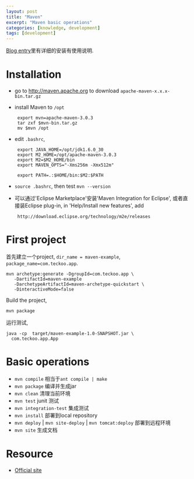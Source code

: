 ```yaml
---
layout: post
title: "Maven"
excerpt: "Maven basic operations"
categories: [knowledge, development]
tags: [development]
---
```


[Blog entry](/blog/programmer/learning-maven.html)里有详细的安装有使用说明.

Installation
=============
 * go to http://maven.apache.org to download `apache-maven-x.x.x-bin.tar.gz`
 * install Maven to `/opt`

        export mvn=apache-maven-3.0.3
        tar zxf $mvn-bin.tar.gz
        mv $mvn /opt

 * edit `.bashrc`,

        export JAVA_HOME=/opt/jdk1.6.0_30
        export M2_HOME=/opt/apache-maven-3.0.3
        export M2=$M2_HOME/bin
        export MAVEN_OPTS="-Xms256m -Xmx512m"

        export PATH=.:$HOME/bin:$M2:$PATH

 * `source .bashrc`, then test `mvn --version`
 * 可以通过'Eclipse Marketplace'安装'Maven Integration for Eclipse', 或者直接装Eclipse plug-in, in 'Help/Install new features', add

        http://download.eclipse.org/technology/m2e/releases

First project
===============
首先建立一个project, `dir_name = maven-example`, `package_name=com.teckoo.app`. 

    mvn archetype:generate -DgroupId=com.teckoo.app \
       -DartifactId=maven-example
       -DarchetypeArtifactId=maven-archetype-quickstart \
       -DinteractiveMode=false

Build the project, 

    mvn package

运行测试,

    java -cp  target/maven-example-1.0-SNAPSHOT.jar \
      com.teckoo.app.App

Basic operations
==================
 * `mvn compile` 相当于`ant compile | make`
 * `mvn package` 编译并生成jar
 * `mvn clean` 清理当前环境
 * `mvn test` junit 测试
 * `mvn integration-test` 集成测试
 * `mvn install` 部署到local repository
 * `mvn deploy` | `mvn site-deploy` | `mvn tomcat:deploy` 部署到远程环境
 * `mvn site` 生成文档

Resource      
===========   
 * [Official site](http://maven.apache.org/index.html)

